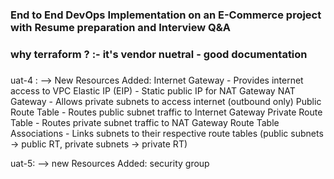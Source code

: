 ### End to End DevOps Implementation on an E-Commerce project with Resume preparation and Interview Q&A

### why terraform ? :- it's vendor nuetral - good documentation

### 


uat-4 :
 --> New Resources Added:
Internet Gateway - Provides internet access to VPC
Elastic IP (EIP) - Static public IP for NAT Gateway
NAT Gateway - Allows private subnets to access internet (outbound only)
Public Route Table - Routes public subnet traffic to Internet Gateway
Private Route Table - Routes private subnet traffic to NAT Gateway
Route Table Associations - Links subnets to their respective route tables (public subnets → public RT, private subnets → private RT)

uat-5:
--> new Resources Added:
security group
